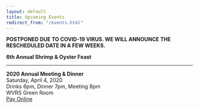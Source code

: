 ```yaml
---
layout: default
title: Upcoming Events
redirect_from: "/events.html"
---
```


<p><strong>POSTPONED DUE TO COVID-19 VIRUS.  WE WILL ANNOUNCE THE RESCHEDULED DATE IN A FEW WEEKS.</strong>
<p><strong>6th Annual Shrimp & Oyster Feast</strong>
<!--
<br />Saturday, April 25th 2020 1pm-5pm
<br />Ballroom at Wheaton Glen
<br />2400 Arcola Ave
<br />Wheaton, MD 20902
<br /><a href="{{ '/events/2020-shrimp-and-oyster' | relative_url }}">Purchase Tickets</a></p>
-->
<hr> 

<p><strong>2020 Annual Meeting & Dinner</strong>
<br />Saturday, April 4, 2020
<br />Drinks 6pm, Dinner 7pm, Meeting 8pm
<br />WVRS Green Room
<br /><a href="https://www.paypal.com/cgi-bin/webscr?cmd=_s-xclick&hosted_button_id=UWLKLFKL57PBQ">Pay Online</a></p>
